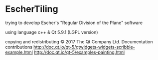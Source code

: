 # EscherTiling
trying to develop Escher's "Regular Division of the Plane" software

using language
c++ & Qt 5.9.1 (LGPL version)

copying and redistributing
© 2017 The Qt Company Ltd.   Documentation contributions
http://doc.qt.io/qt-5/qtwidgets-widgets-scribble-example.html
http://doc.qt.io/qt-5/examples-painting.html
